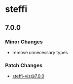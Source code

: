 # steffi

## 7.0.0

### Minor Changes

- remove unnecessary types

### Patch Changes

- steffi-viz@7.0.0
